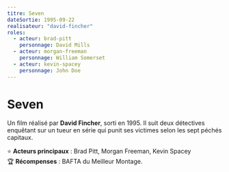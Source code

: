 ```yaml
---
titre: Seven
dateSortie: 1995-09-22
realisateur: "david-fincher"
roles:
  - acteur: brad-pitt
    personnage: David Mills
  - acteur: morgan-freeman
    personnage: William Somerset
  - acteur: kevin-spacey
    personnage: John Doe
---
```


# Seven

Un film réalisé par **David Fincher**, sorti en 1995. Il suit deux détectives enquêtant sur un tueur en série qui punit ses victimes selon les sept péchés capitaux.

⭐ **Acteurs principaux** : Brad Pitt, Morgan Freeman, Kevin Spacey  
🏆 **Récompenses** : BAFTA du Meilleur Montage.
